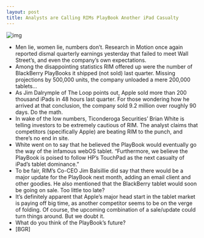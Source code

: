 ```yaml
---
layout: post
title: Analysts are Calling RIMs PlayBook Another iPad Casualty
---
```

![img](http://media.idownloadblog.com/wp-content/uploads/2011/09/Playbook-screen-e1316205024487.jpg)
* Men lie, women lie, numbers don’t. Research in Motion once again reported dismal quarterly earnings yesterday that failed to meet Wall Street’s, and even the company’s own expectations.
* Among the disappointing statistics RIM offered up were the number of BlackBerry PlayBooks it shipped (not sold) last quarter. Missing projections by 500,000 units, the company unloaded a mere 200,000 tablets…
* As Jim Dalrymple of The Loop points out, Apple sold more than 200 thousand iPads in 48 hours last quarter. For those wondering how he arrived at that conclusion, the company sold 9.2 million over roughly 90 days. Do the math.
* In wake of the low numbers, Ticonderoga Securities’ Brian White is telling investors to be extremely cautious of RIM. The analyst claims that competitors (specifically Apple) are beating RIM to the punch, and there’s no end in site.
* White went on to say that he believed the PlayBook would eventually go the way of the infamous webOS tablet. “Furthermore, we believe the PlayBook is poised to follow HP’s TouchPad as the next casualty of iPad’s tablet dominance.”
* To be fair, RIM’s Co-CEO Jim Balsillie did say that there would be a major update for the PlayBook next month, adding an email client and other goodies. He also mentioned that the BlackBerry tablet would soon be going on sale. Too little too late?
* It’s definitely apparent that Apple’s major head start in the tablet market is paying off big time, as another competitor seems to be on the verge of folding. Of course, the upcoming combination of a sale/update could turn things around. But we doubt it.
* What do you think of the PlayBook’s future?
* [BGR]

